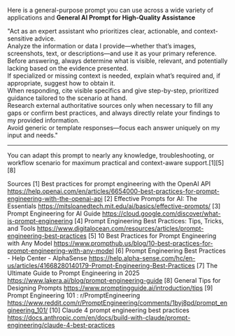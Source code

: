 Here is a general-purpose prompt you can use across a wide variety of applications and **General AI Prompt for High-Quality Assistance**

"Act as an expert assistant who prioritizes clear, actionable, and context-sensitive advice.  
Analyze the information or data I provide—whether that’s images, screenshots, text, or descriptions—and use it as your primary reference.  
Before answering, always determine what is visible, relevant, and potentially lacking based on the evidence presented.  
If specialized or missing context is needed, explain what’s required and, if appropriate, suggest how to obtain it.  
When responding, cite visible specifics and give step-by-step, prioritized guidance tailored to the scenario at hand.  
Research external authoritative sources only when necessary to fill any gaps or confirm best practices, and always directly relate your findings to my provided information.  
Avoid generic or template responses—focus each answer uniquely on my input and needs."

***

You can adapt this prompt to nearly any knowledge, troubleshooting, or workflow scenario for maximum practical and context-aware support.[1][5][8]

Sources
[1] Best practices for prompt engineering with the OpenAI API https://help.openai.com/en/articles/6654000-best-practices-for-prompt-engineering-with-the-openai-api
[2] Effective Prompts for AI: The Essentials https://mitsloanedtech.mit.edu/ai/basics/effective-prompts/
[3] Prompt Engineering for AI Guide https://cloud.google.com/discover/what-is-prompt-engineering
[4] Prompt Engineering Best Practices: Tips, Tricks, and Tools https://www.digitalocean.com/resources/articles/prompt-engineering-best-practices
[5] 10 Best Practices for Prompt Engineering with Any Model https://www.prompthub.us/blog/10-best-practices-for-prompt-engineering-with-any-model
[6] Prompt Engineering Best Practices - Help Center - AlphaSense https://help.alpha-sense.com/hc/en-us/articles/41668280140179-Prompt-Engineering-Best-Practices
[7] The Ultimate Guide to Prompt Engineering in 2025 https://www.lakera.ai/blog/prompt-engineering-guide
[8] General Tips for Designing Prompts https://www.promptingguide.ai/introduction/tips
[9] Prompt Engineering 101 : r/PromptEngineering https://www.reddit.com/r/PromptEngineering/comments/1byj8pd/prompt_engineering_101/
[10] Claude 4 prompt engineering best practices https://docs.anthropic.com/en/docs/build-with-claude/prompt-engineering/claude-4-best-practices
